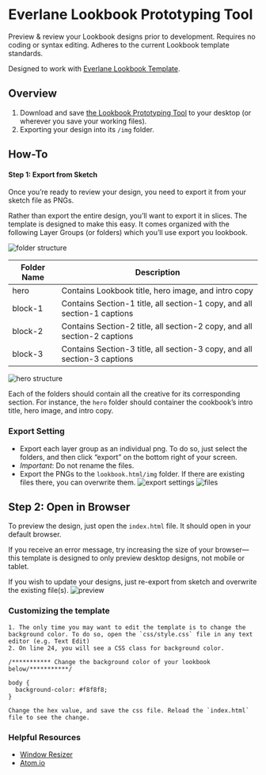 # Everlane Lookbook Prototyping Tool

Preview & review your Lookbook designs prior to development. Requires no coding or syntax editing. Adheres to the current Lookbook template standards. 

Designed to work with [Everlane Lookbook Template](https://www.dropbox.com/s/9sjwraqbs4jfmff/20161010_Everlane_Lookbook.sketch?dl=0). 

## Overview
1. Download and save [the Lookbook Prototyping Tool](https://github.com/wmanderson/lookbook_template/archive/master.zip) to your desktop (or wherever you save your working files).
2. Exporting your design into its `/img` folder.

## How-To

#### Step 1: Export from Sketch
Once you’re ready to review your design, you need to export it from your sketch file as PNGs. 

Rather than export the entire design, you’ll want to export it in slices. The template is designed to make this easy. It comes organized with the following Layer Groups (or folders) which you’ll use export you lookbook.

![folder structure](http://i.imgur.com/T9aYffS.png)

| Folder Name | Description |
| ------ | ----------- |
| hero   | Contains Lookbook title, hero image, and intro copy |
| block-1 | Contains Section-1 title, all section-1 copy, and all section-1 captions |
| block-2 | Contains Section-2 title, all section-2 copy, and all section-2 captions |
| block-3 | Contains Section-3 title, all section-3 copy, and all section-3 captions |
 
![hero structure](http://i.imgur.com/emVjHiD.png)

Each of the folders should contain all the creative for its corresponding section. For instance, the `hero` folder should container the cookbook’s intro title, hero image, and intro copy.  


### Export Setting
- Export each layer group as an individual png. To do so, just select the folders, and then click “export” on the bottom right of your screen.  
- *Important*: Do not rename the files. 
- Export the PNGs to the `lookbook.html/img` folder. If there are existing files there, you can overwrite them. 
![export settings](http://i.imgur.com/xKKhXdX.png)
![files](http://i.imgur.com/uXNE9BF.png)

## Step 2: Open in Browser
To preview the design, just open the `index.html` file. It should open in your default browser. 

If you receive an error message, try increasing the size of your browser—this template is designed to only preview desktop designs, not mobile or tablet. 

If you wish to update your designs, just re-export from sketch and overwrite the existing file(s). 
![preview](http://i.imgur.com/IoW9GML.png)

### Customizing the template
	1. The only time you may want to edit the template is to change the background color. To do so, open the `css/style.css` file in any text editor (e.g. Text Edit)
	2. On line 24, you will see a CSS class for background color. 
```
/*********** Change the background color of your lookbook below/***********/

body {
  background-color: #f8f8f8;
}
```
	Change the hex value, and save the css file. Reload the `index.html` file to see the change. 


### Helpful Resources 
- [Window Resizer](https://chrome.google.com/webstore/detail/window-resizer/kkelicaakdanhinjdeammmilcgefonfh) 
- [Atom.io](https://atom.io/)

 